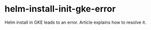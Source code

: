 # helm-install-init-gke-error
Helm install in GKE leads to an error. Article explains how to resolve it.
